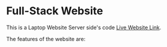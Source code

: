 # Full-Stack Website

This is a Laptop Website Server side's code [Live Website Link](link).

The features of the website are:

